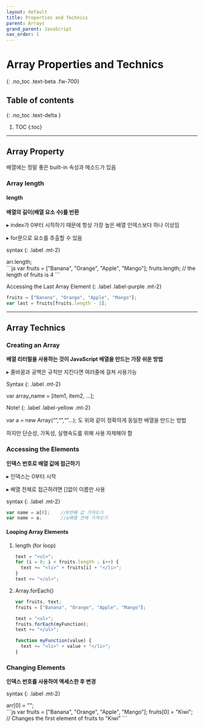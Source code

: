 ```yaml
---
layout: default
title: Properties and Technics
parent: Arrays
grand_parent: JavaScript
nav_order: 1
---
```


# Array Properties and Technics
{: .no_toc .text-beta .fw-700}

## Table of contents
{: .no_toc .text-delta }

1. TOC
{:toc}

---

## Array Property

배열에는 정말 좋은 built-in 속성과 메소드가 있음

### Array length

#### length

**배열의 길이(배열 요소 수)를 반환**

&#9656; index가 0부터 시작하기 때문에 항상 가장 높은 배열 인덱스보다 하나 이상임

&#9656; for문으로 요소를 추출할 수 있음

syntax
{: .label .mt-2}
<div class="code-example" markdown="1">
arr.length; 
</div>
```js
var fruits = ["Banana", "Orange", "Apple", "Mango"];
fruits.length;   // the length of fruits is 4
```

Accessing the Last Array Element
{: .label .label-purple .mt-2}
```js
fruits = ["Banana", "Orange", "Apple", "Mango"];
var last = fruits[fruits.length - 1];
```

---

## Array Technics

### Creating an Array

**배열 리터럴을 사용하는 것이 JavaScript 배열을 만드는 가장 쉬운 방법**

&#9656; 줄바꿈과 공백은 규칙만 지킨다면 여러줄에 걸쳐 사용가능

Syntax
{: .label .mt-2}
<div class="code-example" markdown="1">
var array_name = [item1, item2, ...];
</div>

Note!
{: .label .label-yellow .mt-2}
<div class="code-example" markdown="1">
var a = new Array(“”,“”,“”...); 도 위와 같이 정확하게 동일한 배열을 만드는 방법

하지만 단순성, 가독성, 실행속도를 위해 사용 자제해야 함
</div>

### Accessing the Elements

**인덱스 번호로 배열 값에 접근하기**

&#9656; 인덱스는 0부터 시작

&#9656; 배열 전체로 접근하려면 []없이 이름만 사용

syntax
{: .label .mt-2}
```js
var name = a[0];    //0번째 값 가져오기
var name = a;       //a배열 전체 가져오기
```

#### Looping Array Elements

1. length (for loop)

    ```js
    text = "<ul>";
    for (i = 0; i < fruits.length ; i++) {
      text += "<li>" + fruits[i] + "</li>";
    }
    text += "</ul>";
    ```

2. Array.forEach()

    ```js
    var fruits, text;
    fruits = ["Banana", "Orange", "Apple", "Mango"];

    text = "<ul>";
    fruits.forEach(myFunction);
    text += "</ul>";

    function myFunction(value) {
      text += "<li>" + value + "</li>";
    }
    ```

### Changing Elements

**인덱스 번호를 사용하여 액세스한 후 변경**

syntax
{: .label .mt-2}
<div class="code-example" markdown="1">
arr[0] = "";
</div>
```js
var fruits = ["Banana", "Orange", "Apple", "Mango"];
fruits[0] = "Kiwi";        // Changes the first element of fruits to "Kiwi"
```


